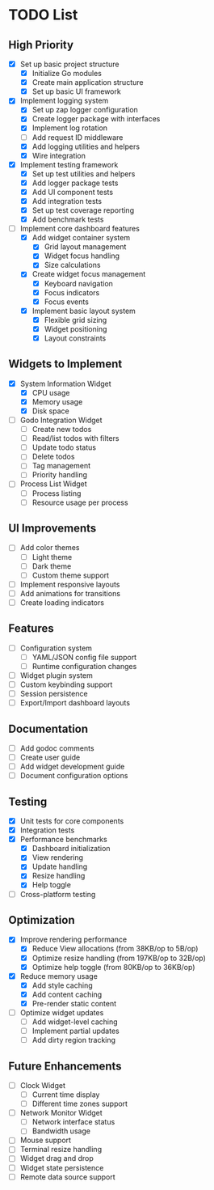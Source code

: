 # TODO List

## High Priority
- [x] Set up basic project structure
  - [x] Initialize Go modules
  - [x] Create main application structure
  - [x] Set up basic UI framework
- [x] Implement logging system
  - [x] Set up zap logger configuration
  - [x] Create logger package with interfaces
  - [x] Implement log rotation
  - [ ] Add request ID middleware
  - [x] Add logging utilities and helpers
  - [x] Wire integration
- [x] Implement testing framework
  - [x] Set up test utilities and helpers
  - [x] Add logger package tests
  - [x] Add UI component tests
  - [x] Add integration tests
  - [x] Set up test coverage reporting
  - [x] Add benchmark tests
- [ ] Implement core dashboard features
  - [x] Add widget container system
    - [x] Grid layout management
    - [x] Widget focus handling
    - [x] Size calculations
  - [x] Create widget focus management
    - [x] Keyboard navigation
    - [x] Focus indicators
    - [x] Focus events
  - [x] Implement basic layout system
    - [x] Flexible grid sizing
    - [x] Widget positioning
    - [x] Layout constraints

## Widgets to Implement
- [x] System Information Widget
  - [x] CPU usage
  - [x] Memory usage
  - [x] Disk space
- [ ] Godo Integration Widget
  - [ ] Create new todos
  - [ ] Read/list todos with filters
  - [ ] Update todo status
  - [ ] Delete todos
  - [ ] Tag management
  - [ ] Priority handling
- [ ] Process List Widget
  - [ ] Process listing
  - [ ] Resource usage per process

## UI Improvements
- [ ] Add color themes
  - [ ] Light theme
  - [ ] Dark theme
  - [ ] Custom theme support
- [ ] Implement responsive layouts
- [ ] Add animations for transitions
- [ ] Create loading indicators

## Features
- [ ] Configuration system
  - [ ] YAML/JSON config file support
  - [ ] Runtime configuration changes
- [ ] Widget plugin system
- [ ] Custom keybinding support
- [ ] Session persistence
- [ ] Export/Import dashboard layouts

## Documentation
- [ ] Add godoc comments
- [ ] Create user guide
- [ ] Add widget development guide
- [ ] Document configuration options

## Testing
- [x] Unit tests for core components
- [x] Integration tests
- [x] Performance benchmarks
  - [x] Dashboard initialization
  - [x] View rendering
  - [x] Update handling
  - [x] Resize handling
  - [x] Help toggle
- [ ] Cross-platform testing

## Optimization
- [x] Improve rendering performance
  - [x] Reduce View allocations (from 38KB/op to 5B/op)
  - [x] Optimize resize handling (from 197KB/op to 32B/op)
  - [x] Optimize help toggle (from 80KB/op to 36KB/op)
- [x] Reduce memory usage
  - [x] Add style caching
  - [x] Add content caching
  - [x] Pre-render static content
- [ ] Optimize widget updates
  - [ ] Add widget-level caching
  - [ ] Implement partial updates
  - [ ] Add dirty region tracking

## Future Enhancements
- [ ] Clock Widget
  - [ ] Current time display
  - [ ] Different time zones support
- [ ] Network Monitor Widget
  - [ ] Network interface status
  - [ ] Bandwidth usage
- [ ] Mouse support
- [ ] Terminal resize handling
- [ ] Widget drag and drop
- [ ] Widget state persistence
- [ ] Remote data source support 